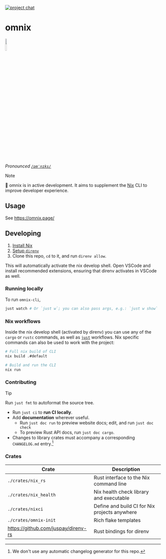 [![project chat](https://img.shields.io/badge/zulip-join_chat-brightgreen.svg)](https://nixos.zulipchat.com/#narrow/stream/415454-omnix)

# omnix

<img width="10%" src="./doc/src/favicon.svg">

*Pronounced [`/ɒmˈnɪks/`](http://ipa-reader.xyz/?text=%C9%92m%CB%88n%C9%AAks&voice=Geraint)*

> [!NOTE]
> 🚧 omnix is in active development. It aims to supplement the [Nix](https://nixos.asia/en/nix) CLI to improve developer experience.

## Usage

See https://omnix.page/

## Developing

1. [Install Nix](https://nixos.asia/en/install)
1. [Setup `direnv`](https://nixos.asia/en/direnv)
1. Clone this repo, `cd` to it, and run `direnv allow`.

This will automatically activate the nix develop shell. Open VSCode and install recommended extensions, ensuring that direnv activates in VSCode as well.

### Running locally

To run `omnix-cli`,

```sh
just watch # Or `just w`; you can also pass args, e.g.: `just w show`
```

### Nix workflows

Inside the nix develop shell (activated by direnv) you can use any of the `cargo` or `rustc` commands, as well as [`just`](https://just.systems/) workflows. Nix specific commands can also be used to work with the project:

```sh
# Full nix build of CLI
nix build .#default

# Build and run the CLI
nix run
```

### Contributing

>[!TIP]
> Run `just fmt` to autoformat the source tree.

- Run `just ci` to **run CI locally**.
- Add **documentation** wherever useful.
    - Run `just doc run` to preview website docs; edit, and run `just doc check`
    - To preview Rust API docs, run `just doc cargo`.
- Changes to library crates must accompany a corresponding `CHANGELOG.md` entry.[^cc]

[^cc]: We don't use any automatic changelog generator for this repo.

<!--
### Tech

#### GUI app (`omnix-gui`)

We use [Dioxus](https://dioxuslabs.com/) to build the GUI using web technologies, as well as [dioxus-signals](https://github.com/DioxusLabs/dioxus/tree/master/packages/signals) for data reactivity.

##### Styling

We use [Tailwind](https://tailwindcss.com/) for styling; 🎓 familiarize yourself with it! Tailwind enables developers not familiar with design to create reasonably good looking sites. You should also 🎓 get familiar with CSS flexboxes (see [Flexbox Froggy](https://flexboxfroggy.com/)).

###### Color palette

See `tailwind.config.js` for colour aliases we use throughout the app. Instead of, say, `text-pink-500` we use `text-primary-500` ("primary" is more semantic than "pink").
-->

### Crates

| Crate                               | Description                                   |
| ----------------------------------- | --------------------------------------------- |
| `./crates/nix_rs`                   | Rust interface to the Nix command line        |
| `./crates/nix_health`               | Nix health check library and executable       |
| `./crates/nixci`                    | Define and build CI for Nix projects anywhere |
| `./crates/omnix-init`               | Rich flake templates                          |
| https://github.com/juspay/direnv-rs | Rust bindings for direnv                      |
